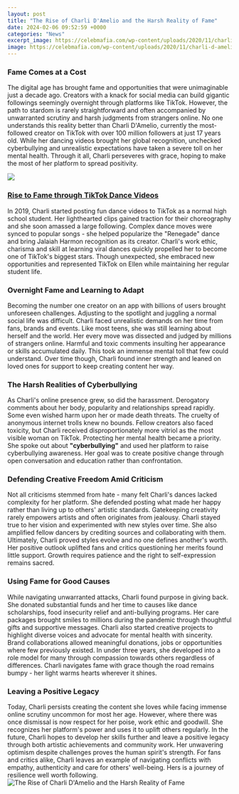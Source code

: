 ```yaml
---
layout: post
title: "The Rise of Charli D'Amelio and the Harsh Reality of Fame"
date: 2024-02-06 09:52:59 +0000
categories: "News"
excerpt_image: https://celebmafia.com/wp-content/uploads/2020/11/charli-d-amelio-11-17-2020-8.jpg
image: https://celebmafia.com/wp-content/uploads/2020/11/charli-d-amelio-11-17-2020-8.jpg
---
```


### Fame Comes at a Cost
The digital age has brought fame and opportunities that were unimaginable just a decade ago. Creators with a knack for social media can build gigantic followings seemingly overnight through platforms like TikTok. However, the path to stardom is rarely straightforward and often accompanied by unwarranted scrutiny and harsh judgments from strangers online. No one understands this reality better than Charli D'Amelio, currently the most-followed creator on TikTok with over 100 million followers at just 17 years old. While her dancing videos brought her global recognition, unchecked cyberbullying and unrealistic expectations have taken a severe toll on her mental health. Through it all, Charli perseveres with grace, hoping to make the most of her platform to spread positivity. 

![](https://pisco.meaww.com/6caea3a1-04b7-48a5-aa7f-d046b16634ca.jpg)
### [Rise to Fame through TikTok Dance Videos](https://yt.io.vn/collection/ahl)
In 2019, Charli started posting fun dance videos to TikTok as a normal high school student. Her lighthearted clips gained traction for their choreography and she soon amassed a large following. Complex dance moves were synced to popular songs - she helped popularize the "Renegade" dance and bring Jalaiah Harmon recognition as its creator. Charli's work ethic, charisma and skill at learning viral dances quickly propelled her to become one of TikTok's biggest stars. Though unexpected, she embraced new opportunities and represented TikTok on Ellen while maintaining her regular student life.
### **Overnight Fame and Learning to Adapt** 
Becoming the number one creator on an app with billions of users brought unforeseen challenges. Adjusting to the spotlight and juggling a normal social life was difficult. Charli faced unrealistic demands on her time from fans, brands and events. Like most teens, she was still learning about herself and the world. Her every move was dissected and judged by millions of strangers online. Harmful and toxic comments insulting her appearance or skills accumulated daily. This took an immense mental toll that few could understand. Over time though, Charli found inner strength and leaned on loved ones for support to keep creating content her way.
### **The Harsh Realities of Cyberbullying**
As Charli's online presence grew, so did the harassment. Derogatory comments about her body, popularity and relationships spread rapidly. Some even wished harm upon her or made death threats. The cruelty of anonymous internet trolls knew no bounds. Fellow creators also faced toxicity, but Charli received disproportionately more vitriol as the most visible woman on TikTok. Protecting her mental health became a priority. She spoke out about **"cyberbullying"** and used her platform to raise cyberbullying awareness. Her goal was to create positive change through open conversation and education rather than confrontation. 
### **Defending Creative Freedom Amid Criticism**
Not all criticisms stemmed from hate - many felt Charli's dances lacked complexity for her platform. She defended posting what made her happy rather than living up to others' artistic standards. Gatekeeping creativity rarely empowers artists and often originates from jealousy. Charli stayed true to her vision and experimented with new styles over time. She also amplified fellow dancers by crediting sources and collaborating with them. Ultimately, Charli proved styles evolve and no one defines another's worth. Her positive outlook uplifted fans and critics questioning her merits found little support. Growth requires patience and the right to self-expression remains sacred.
### **Using Fame for Good Causes**   
While navigating unwarranted attacks, Charli found purpose in giving back. She donated substantial funds and her time to causes like dance scholarships, food insecurity relief and anti-bullying programs. Her care packages brought smiles to millions during the pandemic through thoughtful gifts and supportive messages. Charli also started creative projects to highlight diverse voices and advocate for mental health with sincerity. Brand collaborations allowed meaningful donations, jobs or opportunities where few previously existed. In under three years, she developed into a role model for many through compassion towards others regardless of differences. Charli navigates fame with grace though the road remains bumpy - her light warms hearts wherever it shines.
### Leaving a Positive Legacy  
Today, Charli persists creating the content she loves while facing immense online scrutiny uncommon for most her age. However, where there was once dismissal is now respect for her poise, work ethic and goodwill. She recognizes her platform's power and uses it to uplift others regularly. In the future, Charli hopes to develop her skills further and leave a positive legacy through both artistic achievements and community work. Her unwavering optimism despite challenges proves the human spirit's strength. For fans and critics alike, Charli leaves an example of navigating conflicts with empathy, authenticity and care for others' well-being. Hers is a journey of resilience well worth following.
![The Rise of Charli D'Amelio and the Harsh Reality of Fame](https://celebmafia.com/wp-content/uploads/2020/11/charli-d-amelio-11-17-2020-8.jpg)